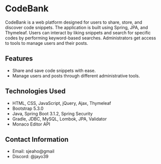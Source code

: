 # CodeBank

CodeBank is a web platform designed for users to share, store, and discover code snippets. The application is built using Spring, JPA, and Thymeleaf. Users can interact by liking snippets and search for specific codes by performing keyword-based searches. Administrators get access to tools to manage users and their posts.

## Features

- Share and save code snippets with ease.
- Manage users and posts through different administrative tools.

## Technologies Used

- HTML, CSS, JavaScript, jQuery, Ajax, Thymeleaf
- Bootstrap 5.3.0
- Java, Spring Boot 3.1.2, Spring Security
- Gradle, JDBC, MySQL, Lombok, JPA, Validator
- Monaco Editor API

## Contact Information

- Email: sjeaho@gmail
- Discord: @jayo39
